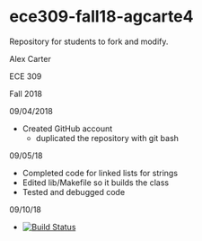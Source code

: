 # ece309-fall18-agcarte4
Repository for students to fork and modify.

Alex Carter

ECE 309 

Fall 2018

09/04/2018
* Created GitHub account 
  * duplicated the repository with git bash

09/05/18
* Completed code for linked lists for strings
* Edited lib/Makefile so it builds the class
* Tested and debugged code

09/10/18
* [![Build Status](https://travis-ci.com/agcarte4/ece309-fall18-agcarte4.svg?token=6WZyCdq5HiG8Xn3n9eTA&branch=master)](https://travis-ci.com/agcarte4/ece309-fall18-agcarte4)
